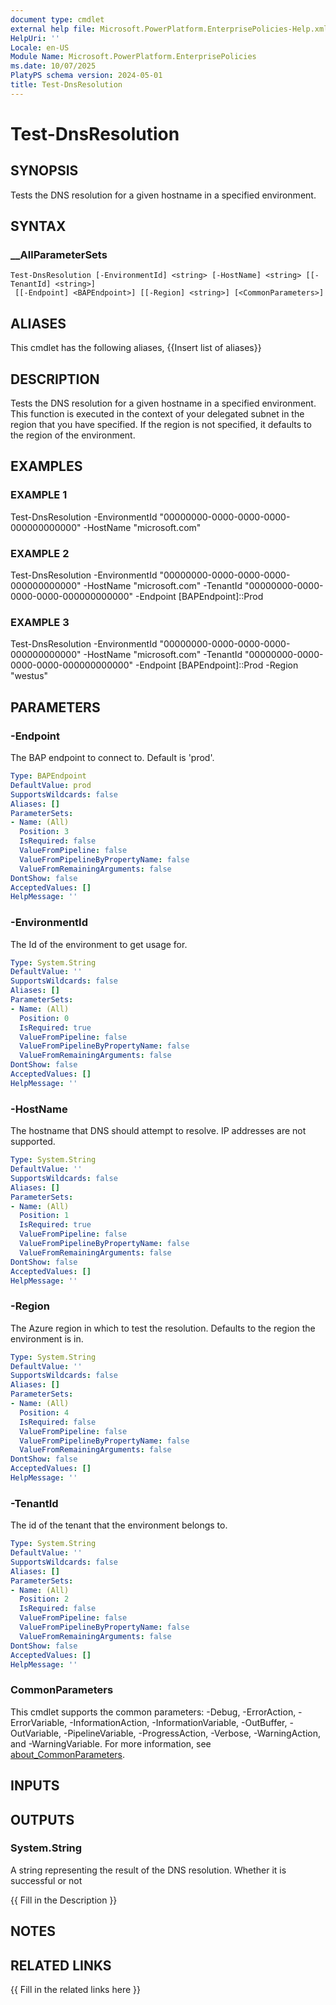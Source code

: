 ```yaml
---
document type: cmdlet
external help file: Microsoft.PowerPlatform.EnterprisePolicies-Help.xml
HelpUri: ''
Locale: en-US
Module Name: Microsoft.PowerPlatform.EnterprisePolicies
ms.date: 10/07/2025
PlatyPS schema version: 2024-05-01
title: Test-DnsResolution
---
```


# Test-DnsResolution

## SYNOPSIS

Tests the DNS resolution for a given hostname in a specified environment.

## SYNTAX

### __AllParameterSets

```
Test-DnsResolution [-EnvironmentId] <string> [-HostName] <string> [[-TenantId] <string>]
 [[-Endpoint] <BAPEndpoint>] [[-Region] <string>] [<CommonParameters>]
```

## ALIASES

This cmdlet has the following aliases,
  {{Insert list of aliases}}

## DESCRIPTION

Tests the DNS resolution for a given hostname in a specified environment.
This function is executed in the context of your delegated subnet in the region that you have specified.
If the region is not specified, it defaults to the region of the environment.

## EXAMPLES

### EXAMPLE 1

Test-DnsResolution -EnvironmentId "00000000-0000-0000-0000-000000000000" -HostName "microsoft.com"

### EXAMPLE 2

Test-DnsResolution -EnvironmentId "00000000-0000-0000-0000-000000000000" -HostName "microsoft.com" -TenantId "00000000-0000-0000-0000-000000000000" -Endpoint [BAPEndpoint]::Prod

### EXAMPLE 3

Test-DnsResolution -EnvironmentId "00000000-0000-0000-0000-000000000000" -HostName "microsoft.com" -TenantId "00000000-0000-0000-0000-000000000000" -Endpoint [BAPEndpoint]::Prod -Region "westus"

## PARAMETERS

### -Endpoint

The BAP endpoint to connect to. Default is 'prod'.

```yaml
Type: BAPEndpoint
DefaultValue: prod
SupportsWildcards: false
Aliases: []
ParameterSets:
- Name: (All)
  Position: 3
  IsRequired: false
  ValueFromPipeline: false
  ValueFromPipelineByPropertyName: false
  ValueFromRemainingArguments: false
DontShow: false
AcceptedValues: []
HelpMessage: ''
```

### -EnvironmentId

The Id of the environment to get usage for.

```yaml
Type: System.String
DefaultValue: ''
SupportsWildcards: false
Aliases: []
ParameterSets:
- Name: (All)
  Position: 0
  IsRequired: true
  ValueFromPipeline: false
  ValueFromPipelineByPropertyName: false
  ValueFromRemainingArguments: false
DontShow: false
AcceptedValues: []
HelpMessage: ''
```

### -HostName

The hostname that DNS should attempt to resolve. IP addresses are not supported.

```yaml
Type: System.String
DefaultValue: ''
SupportsWildcards: false
Aliases: []
ParameterSets:
- Name: (All)
  Position: 1
  IsRequired: true
  ValueFromPipeline: false
  ValueFromPipelineByPropertyName: false
  ValueFromRemainingArguments: false
DontShow: false
AcceptedValues: []
HelpMessage: ''
```

### -Region

The Azure region in which to test the resolution. Defaults to the region the environment is in.

```yaml
Type: System.String
DefaultValue: ''
SupportsWildcards: false
Aliases: []
ParameterSets:
- Name: (All)
  Position: 4
  IsRequired: false
  ValueFromPipeline: false
  ValueFromPipelineByPropertyName: false
  ValueFromRemainingArguments: false
DontShow: false
AcceptedValues: []
HelpMessage: ''
```

### -TenantId

The id of the tenant that the environment belongs to.

```yaml
Type: System.String
DefaultValue: ''
SupportsWildcards: false
Aliases: []
ParameterSets:
- Name: (All)
  Position: 2
  IsRequired: false
  ValueFromPipeline: false
  ValueFromPipelineByPropertyName: false
  ValueFromRemainingArguments: false
DontShow: false
AcceptedValues: []
HelpMessage: ''
```

### CommonParameters

This cmdlet supports the common parameters: -Debug, -ErrorAction, -ErrorVariable,
-InformationAction, -InformationVariable, -OutBuffer, -OutVariable, -PipelineVariable,
-ProgressAction, -Verbose, -WarningAction, and -WarningVariable. For more information, see
[about_CommonParameters](https://go.microsoft.com/fwlink/?LinkID=113216).

## INPUTS

## OUTPUTS

### System.String

A string representing the result of the DNS resolution. Whether it is successful or not

{{ Fill in the Description }}

## NOTES

## RELATED LINKS

{{ Fill in the related links here }}

